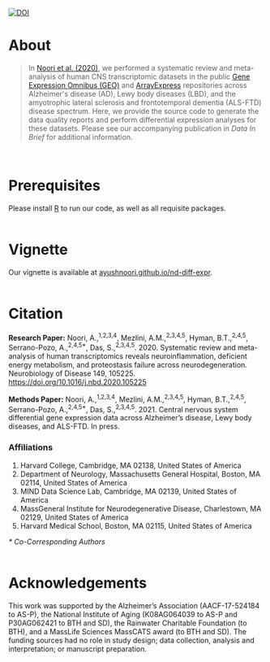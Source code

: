[![DOI](https://zenodo.org/badge/DOI/10.5281/zenodo.4501047.svg)](https://doi.org/10.5281/zenodo.4501047)

# About
> In [Noori et al. (2020)](https://doi.org/10.1016/j.nbd.2020.105225), we performed a systematic review and meta-analysis of human CNS transcriptomic datasets in the public [Gene Expression Omnibus (GEO)](https://www.ncbi.nlm.nih.gov/geo/) and [ArrayExpress](https://www.ebi.ac.uk/arrayexpress/) repositories across Alzheimer's disease (AD), Lewy body diseases (LBD), and the amyotrophic lateral sclerosis and frontotemporal dementia (ALS-FTD) disease spectrum. Here, we provide the source code to generate the data quality reports and perform differential expression analyses for these datasets. Please see our accompanying publication in *Data In Brief* for additional information.

<br>

# Prerequisites
Please install [R](https://www.r-project.org/) to run our code, as well as all requisite packages.
<br><br>

# Vignette
Our vignette is available at [ayushnoori.github.io/nd-diff-expr](https://ayushnoori.github.io/nd-diff-expr/).
<br><br>

# Citation

**Research Paper:** Noori, A.,<sup>1,2,3,4</sup>, Mezlini, A.M.,<sup>2,3,4,5</sup>, Hyman, B.T.,<sup>2,4,5</sup>, Serrano-Pozo, A.,<sup>2,4,5*</sup>, Das, S.,<sup>2,3,4,5</sup>. 2020. Systematic review and meta-analysis of human transcriptomics reveals neuroinflammation, deficient energy metabolism, and proteostasis failure across neurodegeneration. Neurobiology of Disease  149, 105225. https://doi.org/10.1016/j.nbd.2020.105225

**Methods Paper:** Noori, A.,<sup>1,2,3,4</sup>, Mezlini, A.M.,<sup>2,3,4,5</sup>, Hyman, B.T.,<sup>2,4,5</sup>, Serrano-Pozo, A.,<sup>2,4,5*</sup>, Das, S.,<sup>2,3,4,5</sup>. 2021. Central nervous system differential gene expression data across Alzheimer’s disease, Lewy body diseases, and ALS-FTD. In press.

### Affiliations
1.	Harvard College, Cambridge, MA 02138, United States of America
2.	Department of Neurology, Massachusetts General Hospital, Boston, MA 02114, United States of America
3.	MIND Data Science Lab, Cambridge, MA 02139, United States of America
4.	MassGeneral Institute for Neurodegenerative Disease, Charlestown, MA 02129, United States of America
5.	Harvard Medical School, Boston, MA 02115, United States of America

*\* Co-Corresponding Authors*
<br><br>

# Acknowledgements
This work was supported by the Alzheimer’s Association (AACF-17-524184 to AS-P), the National Institute of Aging (K08AG064039 to AS-P and P30AG062421 to BTH and SD), the Rainwater Charitable Foundation (to BTH), and a MassLife Sciences MassCATS award (to BTH and SD). The funding sources had no role in study design; data collection, analysis and interpretation; or manuscript preparation.
